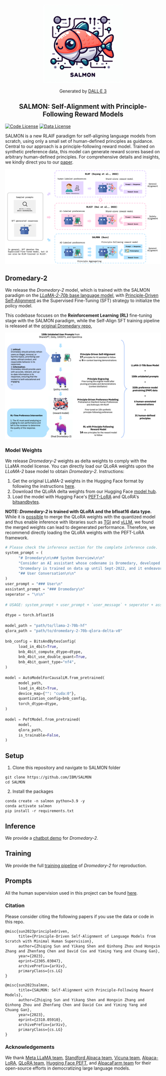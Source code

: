 <div align="center">
    <img src="assets/images/salmon_logo_with_text.jpeg" alt="SALMON Logo" width="256px">
<p>Generated by <a href="https://openai.com/dall-e-3">DALL·E 3</a></p>
</div>

<div align="center">

<!-- # SALMON -->

## SALMON: Self-Alignment with Principle-Following Reward Models

</div>

[![Code License](https://img.shields.io/badge/Code%20License-GPL_3.0-green.svg)](LICENSE)
[![Data License](https://img.shields.io/badge/Data%20License-CC%20By%20NC%204.0-red.svg)](DATA_LICENSE)

<!-- Generated by [DALL·E 3](https://openai.com/dall-e-3) -->

<!-- ## Introduction -->

<!-- Supervised Fine-Tuning (SFT) on response demonstrations combined with
Reinforcement Learning from Human Feedback (RLHF) constitutes a powerful
paradigm for aligning LLM-based AI agents. However, a significant limitation of
such an approach is its dependency on high-quality human annotations, making
its application to intricate tasks challenging due to difficulties in obtaining
consistent response demonstrations and in-distribution response preferences.
This paper presents a novel approach, namely SALMON (Self-ALignMent with
principle-fOllowiNg reward models), to align base language models with minimal
human supervision, using only a small set of human-defined principles, yet
achieving superior performance. Central to our approach is a
principle-following reward model. Trained on synthetic preference data, this
model can generate reward scores based on arbitrary human-defined principles.
By merely adjusting these principles during the RL training phase, we gain full
control over the preferences with the reward model, subsequently influencing
the behavior of the RL-trained policies, and eliminating the reliance on the
collection of online human preferences. Applying our method to the LLaMA-2-70b
base language model, we developed an AI assistant named Dromedary-2. With only
6 exemplars for in-context learning and 31 human-defined principles,
Dromedary-2 significantly surpasses the performance of several state-of-the-art
AI systems, including LLaMA-2-Chat-70b, on various benchmark datasets. We have
open-sourced the code and model weights to encourage further research into
aligning LLM-based AI agents with enhanced supervision efficiency, improved
controllability, and scalable oversight. -->

SALMON is a new RLAIF paradigm for self-aligning language models from scratch, using only a small set of human-defined principles as guidance.
Central to our approach is a principle-following reward model. Trained on synthetic preference data, this model can generate reward scores based on arbitrary human-defined principles.
For comprehensive details and insights, we kindly direct you to our [paper](https://arxiv.org/abs/2310.05910).

<p align="center">

<!-- Comparison of SALMON with existing AI alignment paradigms: -->
<img src="assets/images/salmon_comparison.png" alt="SALMON Comparison"/>

<!-- The full SALMON pipeline:
<img src="assets/images/salmon_pipeline.png" alt="SALMON Pipeline"/> -->

</p>

## Dromedary-2

<!-- Starting from the LLaMA-2-70b base language model (Touvron et al., 2023b), Dromedary-2 is first Supervised Fine-Tuned (SFT) with the bootstrapping data generated by an improved version of SELF-ALIGN with 6 In-Context Learning exemplars (Sun et al., 2023b). Following this, a Reinforcement Learning (RL) fine-tuning stage is conducted employing the SALMON paradigm. Our endeavor aims at advancing the frontier of AI alignment when minimizing the requisite for human oversight. In this work, the human demonstration annotations are solely confined to providing six In-Context Learning exemplars via SELF-ALIGN, while the ensuing model behavior, especially at the RL stage, is fully controlled by human-defined principles. -->

We release the *Dromedary-2* model, which is trained with the SALMON paradigm on the [*LLaMA-2-70b* base language model](https://huggingface.co/meta-llama/Llama-2-70b-hf), with [Principle-Driven Self-Alignment](https://github.com/IBM/Dromedary) as the Supervised Fine-Tuning (SFT) strategy to initialize the policy model.

This codebase focuses on the **Reinforcement Learning (RL)** fine-tuning stage with the SALMON paradigm, while the Self-Align SFT training pipeline is released at the [original Dromedary repo](https://github.com/IBM/Dromedary),

<img src="assets/images/Dromedary-2.png" alt="Dromedary-2 Pipeline"/>

### Model Weights

We release *Dromedary-2* weights as delta weights to comply with the LLaMA model license. You can directly load our QLoRA weights upon the *LLaMA-2* base model to obtain *Dromedary-2*. Instructions:

1. Get the original LLaMA-2 weights in the Hugging Face format by following the instructions [here](https://huggingface.co/meta-llama/Llama-2-70b-hf).
2. Download the QLoRA delta weights from our Hugging Face [model hub](https://huggingface.co/zhiqings/dromedary-2-70b-qlora-delta-v0).
3. Load the model with Hugging Face's [PEFT-LoRA](https://github.com/huggingface/peft) and QLoRA's [bitsandbytes](https://github.com/TimDettmers/bitsandbytes).

**NOTE: *Dromedary-2* is trained with QLoRA and the bfloat16 data type.** While it is [possible](https://gist.github.com/ChrisHayduk/1a53463331f52dca205e55982baf9930) to merge the QLoRA weights with the quantized model and thus enable inference with libraries such as [TGI](https://github.com/huggingface/text-generation-inference) and [vLLM](https://github.com/vllm-project/vllm), we found the merged weights can lead to degenerated performance. Therefore, we recommend directly loading the QLoRA weights with the PEFT-LoRA framework.

```python
# Please check the inference section for the complete inference code.
system_prompt = (
      "# Dromedary\n\n## System Overview\n\n"
      "Consider an AI assistant whose codename is Dromedary, developed by the Self-Align team. "
      "Dromedary is trained on data up until Sept-2022, and it endeavors to be a helpful, ethical and reliable assistant.\n\n"
      "## User Conversation\n\n"
)
user_prompt = "### User\n"
assistant_prompt = "### Dromedary\n"
seperator = "\n\n"

# USAGE: system_prompt + user_prompt + `user_message` + seperator + assistant_prompt + `assistant_message` + seperator + user_prompt ...

dtype = torch.bfloat16

model_path = "path/to/llama-2-70b-hf"
qlora_path = "path/to/dromedary-2-70b-qlora-delta-v0"

bnb_config = BitsAndBytesConfig(
      load_in_4bit=True,
      bnb_4bit_compute_dtype=dtype,
      bnb_4bit_use_double_quant=True,
      bnb_4bit_quant_type="nf4",
)

model = AutoModelForCausalLM.from_pretrained(
      model_path,
      load_in_4bit=True,
      device_map={"": "cuda:0"},
      quantization_config=bnb_config,
      torch_dtype=dtype,
)

model = PeftModel.from_pretrained(
      model,
      qlora_path,
      is_trainable=False,
)
```

## Setup

1. Clone this repository and navigate to SALMON folder

```Shell
git clone https://github.com/IBM/SALMON
cd SALMON
```

2. Install the packages

```Shell
conda create -n salmon python=3.9 -y
conda activate salmon
pip install -r requirements.txt
```

## Inference

We provide a [chatbot demo](inference) for *Dromedary-2*.

## Training

We provide the full [training pipeline](training) of *Dromedary-2* for reproduction.

## Prompts

All the human supervision used in this project can be found [here](prompts).

### Citation

Please consider citing the following papers if you use the data or code in this repo.

```
@misc{sun2023principledriven,
      title={Principle-Driven Self-Alignment of Language Models from Scratch with Minimal Human Supervision},
      author={Zhiqing Sun and Yikang Shen and Qinhong Zhou and Hongxin Zhang and Zhenfang Chen and David Cox and Yiming Yang and Chuang Gan},
      year={2023},
      eprint={2305.03047},
      archivePrefix={arXiv},
      primaryClass={cs.LG}
}
```

```
@misc{sun2023salmon,
      title={SALMON: Self-Alignment with Principle-Following Reward Models},
      author={Zhiqing Sun and Yikang Shen and Hongxin Zhang and Qinhong Zhou and Zhenfang Chen and David Cox and Yiming Yang and Chuang Gan},
      year={2023},
      eprint={2310.05910},
      archivePrefix={arXiv},
      primaryClass={cs.LG}
}
```

### Acknowledgements

We thank [Meta LLaMA team](https://github.com/facebookresearch/llama), [Standford Alpaca team](https://github.com/tatsu-lab/stanford_alpaca), [Vicuna team](https://github.com/lm-sys/FastChat), [Alpaca-LoRA](https://github.com/tloen/alpaca-lora), [QLoRA team](https://github.com/artidoro/qlora), [Hugging Face PEFT](https://github.com/huggingface/peft), and [AlpacaFarm team](https://github.com/tatsu-lab/alpaca_farm) for their open-source efforts in democratizing large language models.
